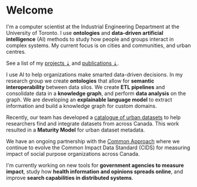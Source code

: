# Welcome
I'm a computer scientist at the Industrial Engineering Department at the University of Toronto. I use **ontologies** and **data-driven artificial intelligence** (AI) methods to study how people and groups interact in complex systems. My current focus is on cities and communities, and urban centres.

See a list of my [projects &#8675;](#projects-section) and [publications &#8675;](#publications-section).

I use AI to help organizations make smarted data-driven decisions. In my research group we create **ontologies** that allow for **semantic interoperability** between data silos. We create **ETL pipelines** and consolidate data in a **knowledge graph**, and perform **data analysis** on the graph. We are developing an **explainable language model** to extract information and build a knowledge graph for custom domains.

Recently, our team has developed a [catalogue of urban datasets](/cudc-project) to help researchers find and integrate datasets from across Canada. This work resulted in a **Maturity Model** for urban dataset metadata.

We have an ongoing partnership with the [Common Approach](/common-approach-project) where we continue to evolve the Common Impact Data Standard (CIDS) for measuring impact of social purpose organizations across Canada. 

I'm currently working on new tools for **government agencies to measure impact**, study how **health information and opinions spreads online**, and improve **search capabilities in distributed systems**.
